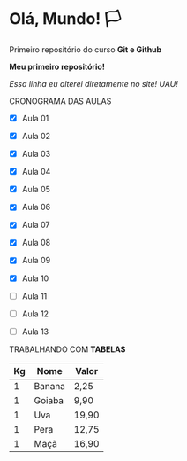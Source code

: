 # Olá, Mundo! 🏳️
 Primeiro repositório do curso **Git e Github**

__Meu primeiro repositório!__

_Essa linha eu alterei diretamente no site! UAU!_

CRONOGRAMA DAS AULAS 

- [x] Aula 01
- [x] Aula 02
- [x] Aula 03
- [x] Aula 04
- [x] Aula 05
- [x] Aula 06
- [x] Aula 07
- [x] Aula 08
- [x] Aula 09
- [x] Aula 10
- [ ] Aula 11
- [ ] Aula 12
- [ ] Aula 13


TRABALHANDO COM **TABELAS**

Kg | Nome | Valor
---|---|---
1 | Banana | 2,25
1 | Goiaba | 9,90
1 | Uva | 19,90
1 | Pera | 12,75
1 | Maçã | 16,90
